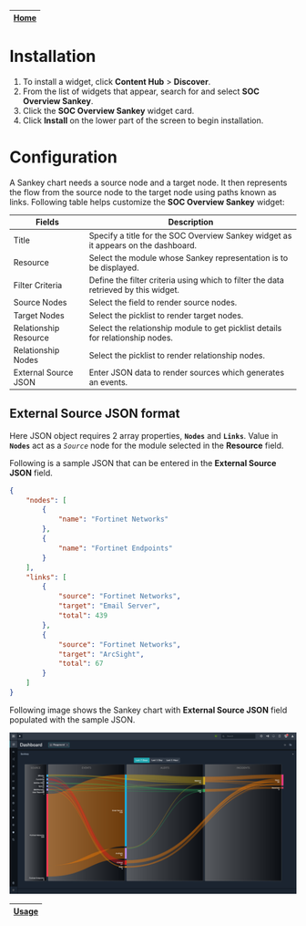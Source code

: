 | [Home](../README.md) |
| -------------------- |

# Installation

1. To install a widget, click **Content Hub** > **Discover**.
2. From the list of widgets that appear, search for and select **SOC Overview Sankey**.
3. Click the **SOC Overview Sankey** widget card.
4. Click **Install** on the lower part of the screen to begin installation.

# Configuration

A Sankey chart needs a source node and a target node. It then represents the flow from the source node to the target node using paths known as links. Following table helps customize the **SOC Overview Sankey** widget:

| Fields                | Description                                                                         |
|-----------------------|-------------------------------------------------------------------------------------|
| Title                 | Specify a title for the SOC Overview Sankey widget as it appears on the dashboard.  |
| Resource              | Select the module whose Sankey representation is to be displayed.                   |
| Filter Criteria       | Define the filter criteria using which to filter the data retrieved by this widget. |
| Source Nodes          | Select the field to render source nodes.                                            |
| Target Nodes          | Select the picklist to render target nodes.                                         |
| Relationship Resource | Select the relationship module to get picklist details for relationship nodes.      |
| Relationship Nodes    | Select the picklist to render relationship nodes.                                   |
| External Source JSON  | Enter JSON data to render sources which generates an events.                        |

## External Source JSON format

Here JSON object requires 2 array properties, **`Nodes`** and **`Links`**. Value in **`Nodes`** act as a *`Source`* node for the module selected in the **Resource** field.

Following is a sample JSON that can be entered in the **External Source JSON** field.

```JSON
{
    "nodes": [
        {
            "name": "Fortinet Networks"
        },
        {
            "name": "Fortinet Endpoints"
        }
    ],
    "links": [
        {
            "source": "Fortinet Networks",
            "target": "Email Server",
            "total": 439
        },
        {
            "source": "Fortinet Networks",
            "target": "ArcSight",
            "total": 67
        }
    ]
}
```
Following image shows the Sankey chart with **External Source JSON** field populated with the sample JSON.

![](./res/sankey-with-custom-data.png)

| [Usage](./usage.md) |
| ------------------- |
